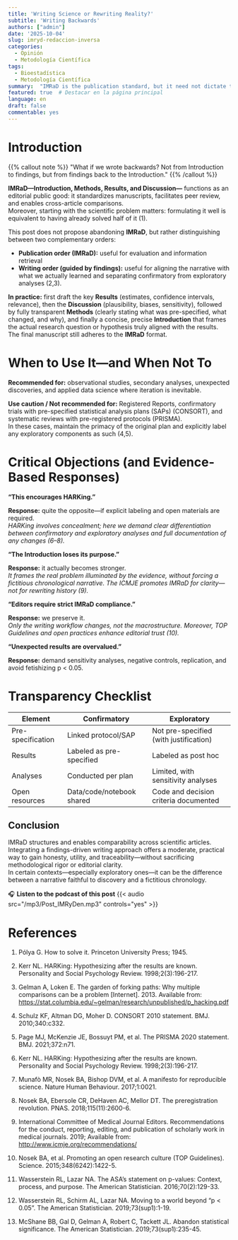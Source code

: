 ```yaml
---
title: 'Writing Science or Rewriting Reality?'
subtitle: 'Writing Backwards'
authors: ["admin"]
date: '2025-10-04'
slug: imryd-redaccion-inversa
categories:
  - Opinión
  - Metodología Científica
tags:
  - Bioestadística
  - Metodología Científica
summary:  "IMRaD is the publication standard, but it need not dictate the writing process. This post argues for a 'reverse' writing strategy—from findings back to the introduction—as a method to enhance honesty and clarity, distinguishing it from HARKing and aligning narrative with genuine scientific discovery."
featured: true  # Destacar en la página principal
language: en
draft: false
commentable: yes
---
```


# Introduction


{{% callout note  %}} "What if we wrote backwards? Not from Introduction to findings, but from findings back to the Introduction."
{{% /callout %}}


**IMRaD—Introduction, Methods, Results, and Discussion—** functions as an editorial public good: it standardizes manuscripts, facilitates peer review, and enables cross-article comparisons.  
Moreover, starting with the scientific problem matters: formulating it well is equivalent to having already solved half of it (1).  

This post does not propose abandoning **IMRaD**, but rather distinguishing between two complementary orders:

- **Publication order (IMRaD):** useful for evaluation and information retrieval  
- **Writing order (guided by findings):** useful for aligning the narrative with what we actually learned and separating confirmatory from exploratory analyses (2,3).


**In practice:** first draft the key **Results** (estimates, confidence intervals, relevance), then the **Discussion** (plausibility, biases, sensitivity), followed by fully transparent **Methods** (clearly stating what was pre-specified, what changed, and why), and finally a concise, precise **Introduction** that frames the actual research question or hypothesis truly aligned with the results.  
The final manuscript still adheres to the **IMRaD** format.

# When to Use It—and When Not To

**Recommended for:** observational studies, secondary analyses, unexpected discoveries, and applied data science where iteration is inevitable.

**Use caution / Not recommended for:** Registered Reports, confirmatory trials with pre-specified statistical analysis plans (SAPs) (CONSORT), and systematic reviews with pre-registered protocols (PRISMA).  
In these cases, maintain the primacy of the original plan and explicitly label any exploratory components as such (4,5).


# Critical Objections (and Evidence-Based Responses)


**“This encourages HARKing.”**

**Response:** quite the opposite—if explicit labeling and open materials are required.  
*HARKing involves concealment; here we demand clear differentiation between confirmatory and exploratory analyses and full documentation of any changes (6–8).*

**“The Introduction loses its purpose.”**

**Response:** it actually becomes stronger.  
*It frames the real problem illuminated by the evidence, without forcing a fictitious chronological narrative. The ICMJE promotes IMRaD for clarity—not for rewriting history (9).*

**“Editors require strict IMRaD compliance.”**

**Response:** we preserve it.  
*Only the writing workflow changes, not the macrostructure. Moreover, TOP Guidelines and open practices enhance editorial trust (10).*

**“Unexpected results are overvalued.”**

**Response:** demand sensitivity analyses, negative controls, replication, and avoid fetishizing p < 0.05.


# Transparency Checklist

| Element | Confirmatory | Exploratory |
|------------------------|------------------------|------------------------|
| Pre-specification | Linked protocol/SAP | Not pre-specified (with justification) |
| Results | Labeled as pre-specified | Labeled as post hoc |
| Analyses | Conducted per plan | Limited, with sensitivity analyses |
| Open resources | Data/code/notebook shared | Code and decision criteria documented |



## Conclusion

IMRaD structures and enables comparability across scientific articles.  
Integrating a findings-driven writing approach offers a moderate, practical way to gain honesty, utility, and traceability—without sacrificing methodological rigor or editorial clarity.  
In certain contexts—especially exploratory ones—it can be the difference between a narrative faithful to discovery and a fictitious chronology.


🎧 **Listen to the podcast of this post**
{{< audio src="/mp3/Post_IMRyDen.mp3" controls="yes" >}}

# References

1. Pólya G. How to solve it. Princeton University Press; 1945. 

2. Kerr NL. HARKing: Hypothesizing after the results are known. Personality and Social Psychology Review. 1998;2(3):196-217. 

3. Gelman A, Loken E. The garden of forking paths: Why multiple comparisons can be a problem [Internet]. 2013. Available from: https://stat.columbia.edu/~gelman/research/unpublished/p_hacking.pdf  

4. Schulz KF, Altman DG, Moher D. CONSORT 2010 statement. BMJ. 2010;340:c332. 

5. Page MJ, McKenzie JE, Bossuyt PM, et al. The PRISMA 2020 statement. BMJ. 2021;372:n71. 

6. Kerr NL. HARKing: Hypothesizing after the results are known. Personality and Social Psychology Review. 1998;2(3):196-217. 

7. Munafò MR, Nosek BA, Bishop DVM, et al. A manifesto for reproducible science. Nature Human Behaviour. 2017;1:0021. 

8. Nosek BA, Ebersole CR, DeHaven AC, Mellor DT. The preregistration revolution. PNAS. 2018;115(11):2600-6. 

9. International Committee of Medical Journal Editors. Recommendations for the conduct, reporting, editing, and publication of scholarly work in medical journals. 2019; Available from: http://www.icmje.org/recommendations/

10. Nosek BA, et al. Promoting an open research culture (TOP Guidelines). Science. 2015;348(6242):1422-5. 

11. Wasserstein RL, Lazar NA. The ASA’s statement on p-values: Context, process, and purpose. The American Statistician. 2016;70(2):129-33. 

12. Wasserstein RL, Schirm AL, Lazar NA. Moving to a world beyond “p < 0.05”. The American Statistician. 2019;73(sup1):1-19. 

13. McShane BB, Gal D, Gelman A, Robert C, Tackett JL. Abandon statistical significance. The American Statistician. 2019;73(sup1):235-45.